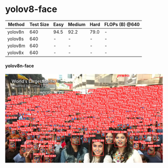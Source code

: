 # yolov8-face

| Method    |  Test Size | Easy  | Medium | Hard  | FLOPs (B) @640 | 
| ----------| ---------- | ----- | ------ | ----- | -------------- | 
| yolov8n   | 640        | 94.5  | 92.2   | 79.0  |  -             |
| yolov8s   | 640        | -  | -   | -  |  -             | 
| yolov8m   | 640        | -  | -   | -  |  -             | 
| yolov8x   | 640        | -  | -   | -  |  -             | 




#### yolov8n-face

![yolov8n-face](data/test.jpg)
